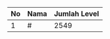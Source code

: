 | No | Nama            | Jumlah Level |
|----|-----------------|--------------|
| 1  | #    |    2549        |
